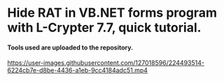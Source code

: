 # Hide RAT in VB.NET forms program with L-Crypter 7.7, quick tutorial.
#### Tools used are uploaded to the repository.
https://user-images.githubusercontent.com/127018596/224493514-6224cb7e-d8be-4436-a1eb-9cc4184adc51.mp4
